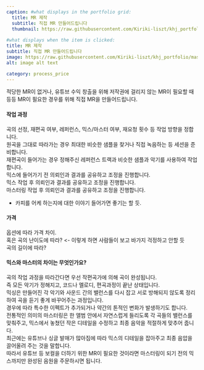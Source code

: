 ```yaml
---
caption: #what displays in the portfolio grid:
  title: MR 제작
  subtitle: 직접 MR 만들어드립니다
  thumbnail: https://raw.githubusercontent.com/Kiriki-liszt/khj_portfolio/master/assets/img/portfolio/MR_make.png
  
#what displays when the item is clicked:
title: MR 제작
subtitle: 직접 MR 만들어드립니다
image: https://raw.githubusercontent.com/Kiriki-liszt/khj_portfolio/master/assets/img/portfolio/MR_make.png #main image, can be a link or a file in assets/img/portfolio
alt: image alt text

category: process_price
---
```



적당한 MR이 없거나, 유튜브 수익 창출을 위해 저작권에 걸리지 않는 MR이 필요할 때 등등 MR이 필요한 경우를 위해 직접 MR을 만들어드립니다.  

#### 작업 과정

곡의 선정, 재편곡 여부, 레퍼런스, 믹스/마스터 여부, 재요청 횟수 등 작업 방향을 정합니다.  
원곡을 그대로 따라가는 경우 최대한 비슷한 샘플을 찾거나 직접 녹음하는 등 세션을 준비합니다.  
재편곡이 들어가는 경우 정해주신 레퍼런스 트랙과 비슷한 샘플과 악기를 사용하여 작업합니다.  
믹스에 들어가기 전 의뢰인과 결과를 공유하고 조정을 진행합니다.  
믹스 작업 후 의뢰인과 결과를 공유하고 조정을 진행합니다.  
마스터링 작업 후 의뢰인과 결과를 공유하고 조정을 진행합니다.  

+ 카피를 어케 하는지에 대한 이야기 들어가면 좋기는 할 듯.  

#### 가격

옵션에 따라 가격 차이.  
혹은 곡의 난이도에 따라? <- 이렇게 하면 사람들이 보고 바가지 걱정하고 안할 듯  
곡의 길이에 따라?

#### 믹스와 마스터의 차이는 무엇인가요?

곡의 작업 과정을 따라간다면 우선 작편곡가에 의해 곡이 완성됩니다.  
즉 모든 악기가 정해지고, 코드나 멜로디, 편곡과정이 끝난 상태입니다.  
믹싱은 만들어진 각 악기와 사운드 간의 밸런스를 다시 잡고 서로 방해되지 않도록 정리하여 곡을 듣기 좋게 바꾸어주는 과정입니다.  
경우에 따라 특수한 이펙트가 추가되거나 약간의 톤적인 변화가 발생하기도 합니다.  
전통적인 의미의 마스터링은 한 앨범 안에서 자연스럽게 들리도록 각 곡들의 밸런스를 맞춰주고, 믹스에서 놓쳤던 작은 디테일을 수정하고 최종 음악을 적절하게 맞추어 줍니다.  
최근에는 유튜브나 싱글 발매가 많아짐에 따라 믹스의 디테일을 잡아주고 최종 음압을 끌어올려 주는 것을 말합니다.  
따라서 유튜브 등 보컬을 더하기 위한 MR이 필요한 것이라면 마스터링이 되기 전의 믹스까지만 완성된 음원을 주문하시면 됩니다.  
